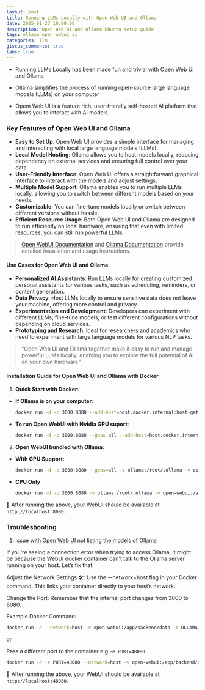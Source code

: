 ```yaml
---
layout: post
title: Running LLMs Locally with Open Web UI and Ollama
date: 2025-01-27 10:00:00
description: Open Web UI and Ollama Ubuntu setup guide
tags: ollama open-webui ai
categories: llm
giscus_comments: true
tabs: true
---
```


- Running LLMs Locally has been made fun and trivial with Open Web UI and Ollama

- Ollama simplifies the process of running open-source large language models (LLMs) on your computer

- Opem Web UI is a feature rich, user-friendly self-hosted AI platform that allows you to interact with AI models.

### Key Features of Open Web UI and Ollama


- **Easy to Set Up**: Open Web UI provides a simple interface for managing and interacting with local large language models (LLMs).
- **Local Model Hosting**: Ollama allows you to host models locally, reducing dependency on external services and ensuring full control over your data.
- **User-Friendly Interface**: Open Web UI offers a straightforward graphical interface to interact with the models and adjust settings.
- **Multiple Model Support**: Ollama enables you to run multiple LLMs locally, allowing you to switch between different models based on your needs.
- **Customizable**: You can fine-tune models locally or switch between different versions without hassle.
- **Efficient Resource Usage**: Both Open Web UI and Ollama are designed to run efficiently on local hardware, ensuring that even with limited resources, you can still run powerful LLMs.


> [Open WebUI Documentation](https://docs.openwebui.com) and [Ollama Documentation](https://ollama.com/) provide detailed installation and usage instructions.

#### Use Cases for Open Web UI and Ollama


- **Personalized AI Assistants**: Run LLMs locally for creating customized personal assistants for various tasks, such as scheduling, reminders, or content generation.
- **Data Privacy**: Host LLMs locally to ensure sensitive data does not leave your machine, offering more control and privacy.
- **Experimentation and Development**: Developers can experiment with different LLMs, fine-tune models, or test different configurations without depending on cloud services.
- **Prototyping and Research**: Ideal for researchers and academics who need to experiment with large language models for various NLP tasks.

> "Open Web UI and Ollama together make it easy to run and manage powerful LLMs locally, enabling you to explore the full potential of AI on your own hardware."

#### Installation Guide for Open Web UI and Ollama with Docker

1. **Quick Start with Docker**:


- **If Ollama is on your computer**:

  ```bash
  docker run -d -p 3000:8080 --add-host=host.docker.internal:host-gateway -v open-webui:/app/backend/data --name open-webui --restart always ghcr.io/open-webui/open-webui:main
  ```

- **To run Open WebUI with Nvidia GPU suport**:

  ```bash
  docker run -d -p 3000:8080 --gpus all --add-host=host.docker.internal:host-gateway -v open-webui:/app/backend/data --name open-webui --restart always ghcr.io/open-webui/open-webui:cudadocker run -d -p 3000:8080 --gpus all --add-host=host.docker.internal:host-gateway -v open-webui:/app/backend/data --name open-webui --restart always ghcr.io/open-webui/open-webui:cuda
  ```


2. **Open WebUI bundled with Ollama**:


- **With GPU Support**:
  ```bash
  docker run -d -p 3000:8080 --gpus=all -v ollama:/root/.ollama -v open-webui:/app/backend/data --name open-webui --restart always ghcr.io/open-webui/open-webui:ollama
  ```

- **CPU Only**
  ```bash
  docker run -d -p 3000:8080 -v ollama:/root/.ollama -v open-webui:/app/backend/data --name open-webui --restart always ghcr.io/open-webui/open-webui:ollama
  ```


🔗 After running the above, your WebUI should be available at `http://localhost:8080`.


### Troubleshooting

1. [Issue with Open Web UI not listing the models of Ollama](https://github.com/open-webui/open-webui/discussions/4376)

If you're seeing a connection error when trying to access Ollama, it might be because the WebUI docker container can't talk to the Ollama server running on your host. Let’s fix that:

Adjust the Network Settings 🛠️: Use the --network=host flag in your Docker command. This links your container directly to your host’s network.

Change the Port: Remember that the internal port changes from 3000 to 8080.

Example Docker Command:

```bash
docker run -d --network=host -v open-webui:/app/backend/data -e OLLAMA_BASE_URL=http://127.0.0.1:11434 --name open-webui --restart always ghcr.io/open-webui/open-webui:main
```

or

Pass a different port to the container e.g `-e PORT=48080`

```bash
docker run -d -e PORT=48080 --network=host -v open-webui:/app/backend/data -e OLLAMA_BASE_URL=http://127.0.0.1:11434 --name open-webui --restart always ghcr.io/open-webui/open-webui:main
```

🔗 After running the above, your WebUI should be available at `http://localhost:48080`.